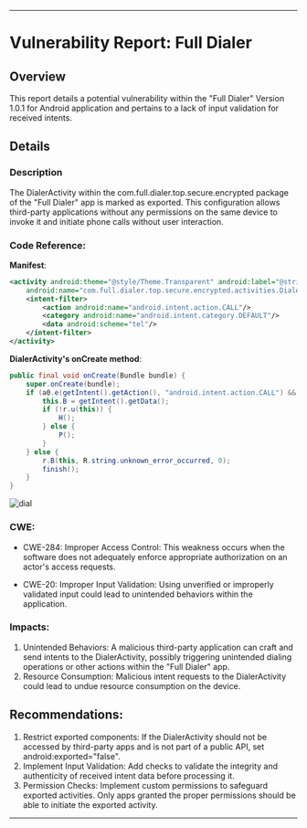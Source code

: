 
---

# Vulnerability Report: Full Dialer

## Overview

This report details a potential vulnerability within the "Full Dialer" Version 1.0.1 for Android application and pertains to a lack of input validation for received intents.

## Details

### Description

The DialerActivity within the com.full.dialer.top.secure.encrypted package of the "Full Dialer" app is marked as exported. This configuration allows third-party applications without any permissions on the same device to invoke it and initiate phone calls without user interaction.

### Code Reference:

**Manifest**:
```xml
<activity android:theme="@style/Theme.Transparent" android:label="@string/dialer" 
    android:name="com.full.dialer.top.secure.encrypted.activities.DialerActivity" android:exported="true">
    <intent-filter>
        <action android:name="android.intent.action.CALL"/>
        <category android:name="android.intent.category.DEFAULT"/>
        <data android:scheme="tel"/>
    </intent-filter>
</activity>
```

**DialerActivity's onCreate method**:
```java
public final void onCreate(Bundle bundle) {
    super.onCreate(bundle);
    if (a0.e(getIntent().getAction(), "android.intent.action.CALL") && getIntent().getData() != null) {
        this.B = getIntent().getData();
        if (!r.u(this)) {
            H();
        } else {
            P();
        }
    } else {
        r.B(this, R.string.unknown_error_occurred, 0);
        finish();
    }
}
```

![dial](https://github.com/actuator/com.full.dialer.top.secure.encrypted/assets/78701239/a3765442-98a2-4c79-a01b-3430c120f1da)


### CWE:

- CWE-284: Improper Access Control: This weakness occurs when the software does not adequately enforce appropriate authorization on an actor's access requests.
  
- CWE-20: Improper Input Validation: Using unverified or improperly validated input could lead to unintended behaviors within the application.

### Impacts:

1. Unintended Behaviors: A malicious third-party application can craft and send intents to the DialerActivity, possibly triggering unintended dialing operations or other actions within the "Full Dialer" app.
2. Resource Consumption: Malicious intent requests to the DialerActivity could lead to undue resource consumption on the device.

## Recommendations:

1. Restrict exported components: If the DialerActivity should not be accessed by third-party apps and is not part of a public API, set android:exported="false".
2. Implement Input Validation: Add checks to validate the integrity and authenticity of received intent data before processing it.
3. Permission Checks: Implement custom permissions to safeguard exported activities. Only apps granted the proper permissions should be able to initiate the exported activity.

---
